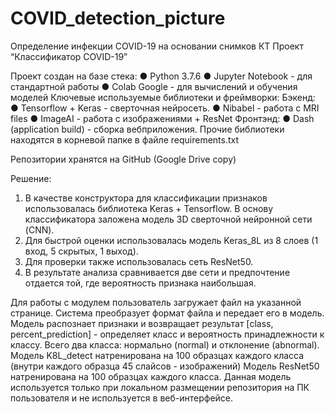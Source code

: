 # COVID_detection_picture
Определение инфекции COVID-19 на основании снимков КТ
Проект “Классификатор COVID-19”

Проект создан на базе стека: 
●	Python 3.7.6
●	Jupyter Notebook - для стандартной работы
●	Colab Google - для вычислений и обучения моделей
Ключевые используемые библиотеки и фреймворки:
Бэкенд:
●	Tensorflow + Keras - сверточная нейросеть.
●	Nibabel - работа с MRI files
●	ImageAI - работа с изображениями + ResNet
Фронтэнд:
●	Dash (application build) - сборка вебприложения.
Прочие библиотеки находятся в корневой папке в файле requirements.txt

Репозитории хранятся на GitHub (Google Drive copy)

Решение:
1.	В качестве конструктора для классификации признаков использовалась библиотека Keras + Tensorflow. В основу классификатора заложена модель 3D сверточной нейронной сети (CNN).
2.	Для быстрой оценки использовалась модель Keras_8L из 8 слоев (1 вход, 5 скрытых, 1 выход).
3.	Для проверки также использовалась сеть ResNet50.
4.	В результате анализа сравнивается две сети и предпочтение отдается той, где вероятность признака наибольшая.


Для работы с модулем пользователь загружает файл на указанной странице.
Система преобразует формат файла и передает его в модель. Модель распознает признаки и возвращает результат [class, percent_prediction] - определяет класс и вероятность принадлежности к классу.
Всего два класса: нормально (normal) и отклонение (abnormal).
Модель K8L_detect натренирована на 100 образцах каждого класса (внутри каждого образца 45 слайсов - изображений)
Модель ResNet50 натренирована на 100 образцах каждого класса. Данная модель используется только при локальном размещении репозитория на ПК пользователя и не используется в веб-интерфейсе.

